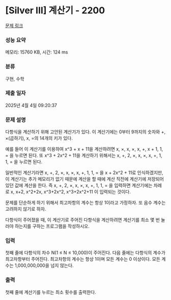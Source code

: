 # [Silver III] 계산기 - 2200 

[문제 링크](https://www.acmicpc.net/problem/2200) 

### 성능 요약

메모리: 15760 KB, 시간: 124 ms

### 분류

구현, 수학

### 제출 일자

2025년 4월 4일 09:20:37

### 문제 설명

<p>다항식을 계산하기 위해 고안된 계산기가 있다. 이 계산기에는 0부터 9까지의 숫자와 +, ×(곱하기), x, =의 14개의 키가 있다.</p>

<p>예를 들어 이 계산기를 이용하여 x^3 + x + 11을 계산하려면 x, ×, x, ×, x, +, x + 1, 1, = 을 누르면 된다. 또 x^3 + 2x^2 + 11을 계산하기 위해서는 x, +, 2, ×, x, ×, x, +, 1, 1, = 을 누르면 된다.</p>

<p>일반적인 계산기라면 x, +, 2, ×, x, ×, x, +, 1, 1, = 을 x + 2x^2 + 11로 인식하겠지만, 이 계산기는 추가 메모리가 없기 때문에 계산을 할 때에 계산 직전에 계산기에 저장되어 있던 값에 계산을 한다. 즉 x, +, 2, ×, x, ×, x, +, 1, 1, = 을 입력하면 계산기에는 차례로 x, x+2, x^2+2x, x^3+2x^2, x^3+2x^2+11 이 입력되는 것이다.</p>

<p>문제를 단순하게 하기 위해서 최고차항의 계수는 항상 1이라고 가정하자. 또 음수 계수는 고려하지 않기로 하자.</p>

<p>다항식이 주어졌을 때, 이 계산기로 주어진 다항식을 계산하려면 계산기를 최소 몇 번 눌러야 하는지를 구하는 프로그램을 작성하시오.</p>

### 입력 

 <p>첫째 줄에 다항식의 차수 N(1 ≤ N ≤ 10,000)이 주어진다. 다음 줄에는 다항식의 계수가 최고차항부터 주어진다. 최고차항의 계수는 항상 1이며 모든 계수는 0 이상이다. 모든 계수는 1,000,000,000을 넘지 않는다.</p>

### 출력 

 <p>첫째 줄에 계산기를 누르는 최소 횟수를 출력한다.</p>


